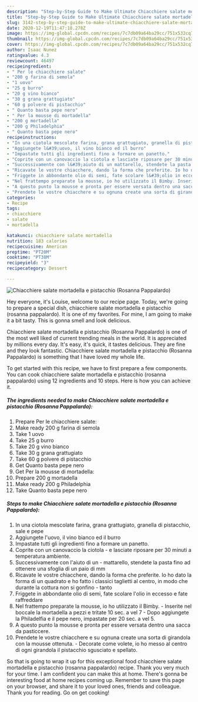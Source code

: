 ```yaml
---
description: "Step-by-Step Guide to Make Ultimate Chiacchiere salate mortadella e pistacchio (Rosanna Pappalardo)"
title: "Step-by-Step Guide to Make Ultimate Chiacchiere salate mortadella e pistacchio (Rosanna Pappalardo)"
slug: 3142-step-by-step-guide-to-make-ultimate-chiacchiere-salate-mortadella-e-pistacchio-rosanna-pappalardo
date: 2020-12-19T11:47:18.278Z
image: https://img-global.cpcdn.com/recipes/7c7db09a64ba29cc/751x532cq70/chiacchiere-salate-mortadella-e-pistacchio-rosanna-pappalardo-recipe-main-photo.jpg
thumbnail: https://img-global.cpcdn.com/recipes/7c7db09a64ba29cc/751x532cq70/chiacchiere-salate-mortadella-e-pistacchio-rosanna-pappalardo-recipe-main-photo.jpg
cover: https://img-global.cpcdn.com/recipes/7c7db09a64ba29cc/751x532cq70/chiacchiere-salate-mortadella-e-pistacchio-rosanna-pappalardo-recipe-main-photo.jpg
author: Isaac Nunez
ratingvalue: 4.3
reviewcount: 46497
recipeingredient:
- " Per le chiacchiere salate"
- "200 g farina di semola"
- "1 uovo"
- "25 g burro"
- "20 g vino bianco"
- "30 g grana grattugiato"
- "60 g polvere di pistacchio"
- " Quanto basta pepe nero"
- " Per la mousse di mortadella"
- "200 g mortadella"
- "200 g Philadelphia"
- " Quanto basta pepe nero"
recipeinstructions:
- "In una ciotola mescolate farina, grana grattugiato, granella di pistacchio, sale e pepe"
- "Aggiungete l&#39;uovo, il vino bianco ed il burro"
- "Impastate tutti gli ingredienti fino a formare un panetto."
- "Coprite con un canovaccio la ciotola e lasciate riposare per 30 minuti a temperatura ambiente."
- "Successivamente con l&#39;aiuto di un mattarello, stendete la pasta fino ad ottenere una sfoglia di un paio di mm"
- "Ricavate le vostre chiacchere, dando la forma che preferite. Io ho dato la forma di un quadrato e ho fatto i classici taglietti al centro, in modo che durante la cottura non si gonfino tanto"
- "Friggete in abbondante olio di semi, fate scolare l&#39;olio in eccesso e fate raffreddare"
- "Nel frattempo preparate la mousse, io ho utilizzato il Bimby. Inserite nel boccale la mortadella a pezzi e tritate 10 sec. a vel 7 Dopo aggiungete la Philadelfia e il pepe nero, impastate per 20 sec. a vel 5."
- "A questo punto la mousse e pronta per essere versata dentro una sacca da pasticcere."
- "Prendete le vostre chiacchere e su ognuna create una sorta di girandola con la mousse ottenuta. Decorate come volete, io ho messo al centro di ogni girandola il pistacchio sgusciato e spellato."
categories:
- Recipe
tags:
- chiacchiere
- salate
- mortadella

katakunci: chiacchiere salate mortadella 
nutrition: 183 calories
recipecuisine: American
preptime: "PT20M"
cooktime: "PT38M"
recipeyield: "3"
recipecategory: Dessert

---
```



![Chiacchiere salate mortadella e pistacchio (Rosanna Pappalardo)](https://img-global.cpcdn.com/recipes/7c7db09a64ba29cc/751x532cq70/chiacchiere-salate-mortadella-e-pistacchio-rosanna-pappalardo-recipe-main-photo.jpg)

Hey everyone, it's Louise, welcome to our recipe page. Today, we're going to prepare a special dish, chiacchiere salate mortadella e pistacchio (rosanna pappalardo). It is one of my favorites. For mine, I am going to make it a bit tasty. This is gonna smell and look delicious.



Chiacchiere salate mortadella e pistacchio (Rosanna Pappalardo) is one of the most well liked of current trending meals in the world. It is appreciated by millions every day. It's easy, it's quick, it tastes delicious. They are fine and they look fantastic. Chiacchiere salate mortadella e pistacchio (Rosanna Pappalardo) is something that I have loved my whole life.


To get started with this recipe, we have to first prepare a few components. You can cook chiacchiere salate mortadella e pistacchio (rosanna pappalardo) using 12 ingredients and 10 steps. Here is how you can achieve it.

<!--inarticleads1-->

##### The ingredients needed to make Chiacchiere salate mortadella e pistacchio (Rosanna Pappalardo):

1. Prepare  Per le chiacchiere salate:
1. Make ready 200 g farina di semola
1. Take 1 uovo
1. Take 25 g burro
1. Take 20 g vino bianco
1. Take 30 g grana grattugiato
1. Take 60 g polvere di pistacchio
1. Get  Quanto basta pepe nero
1. Get  Per la mousse di mortadella:
1. Prepare 200 g mortadella
1. Make ready 200 g Philadelphia
1. Take  Quanto basta pepe nero




<!--inarticleads2-->

##### Steps to make Chiacchiere salate mortadella e pistacchio (Rosanna Pappalardo):

1. In una ciotola mescolate farina, grana grattugiato, granella di pistacchio, sale e pepe
1. Aggiungete l&#39;uovo, il vino bianco ed il burro
1. Impastate tutti gli ingredienti fino a formare un panetto.
1. Coprite con un canovaccio la ciotola - e lasciate riposare per 30 minuti a temperatura ambiente.
1. Successivamente con l&#39;aiuto di un - mattarello, stendete la pasta fino ad ottenere una sfoglia di un paio di mm
1. Ricavate le vostre chiacchere, dando la forma che preferite. Io ho dato la forma di un quadrato e ho fatto i classici taglietti al centro, in modo che durante la cottura non si gonfino - tanto
1. Friggete in abbondante olio di semi, fate scolare l&#39;olio in eccesso e fate raffreddare
1. Nel frattempo preparate la mousse, io ho utilizzato il Bimby. - Inserite nel boccale la mortadella a pezzi e tritate 10 sec. a vel 7 - Dopo aggiungete la Philadelfia e il pepe nero, impastate per 20 sec. a vel 5.
1. A questo punto la mousse e pronta per essere versata dentro una sacca da pasticcere.
1. Prendete le vostre chiacchere e su ognuna create una sorta di girandola con la mousse ottenuta. - Decorate come volete, io ho messo al centro di ogni girandola il pistacchio sgusciato e spellato.




So that is going to wrap it up for this exceptional food chiacchiere salate mortadella e pistacchio (rosanna pappalardo) recipe. Thank you very much for your time. I am confident you can make this at home. There's gonna be interesting food at home recipes coming up. Remember to save this page on your browser, and share it to your loved ones, friends and colleague. Thank you for reading. Go on get cooking!
